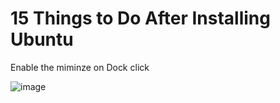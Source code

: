 # 15 Things to Do After Installing Ubuntu

Enable the miminze on Dock click

![image](https://user-images.githubusercontent.com/16741872/185010941-12bcba44-8add-4aa9-951b-e6ec93a9b7e5.png)


